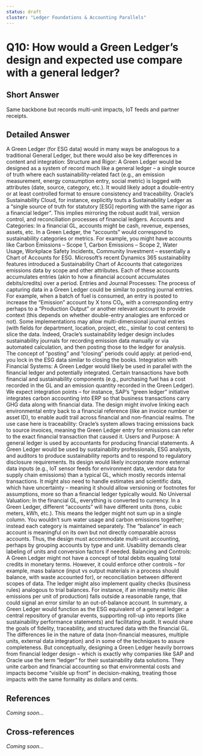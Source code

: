 ```yaml
---
status: draft
cluster: "Ledger Foundations & Accounting Parallels"
---
```


# Q10: How would a Green Ledger’s design and expected use compare with a general ledger?

## Short Answer

Same backbone but records multi-unit impacts, IoT feeds and partner receipts.

## Detailed Answer

A Green Ledger (for ESG data) would in many ways be analogous to a traditional General Ledger, but there would also be key differences in content and integration:
Structure and Rigor: A Green Ledger would be designed as a system of record much like a general ledger – a single source of truth where each sustainability-related fact (e.g., an emission measurement, energy consumption entry, social metric) is logged with attributes (date, source, category, etc.). It would likely adopt a double-entry or at least controlled format to ensure consistency and traceability. Oracle’s Sustainability Cloud, for instance, explicitly touts a Sustainability Ledger as a “single source of truth for statutory [ESG] reporting with the same rigor as a financial ledger”. This implies mirroring the robust audit trail, version control, and reconciliation processes of financial ledgers.
Accounts and Categories: In a financial GL, accounts might be cash, revenue, expenses, assets, etc. In a Green Ledger, the “accounts” would correspond to sustainability categories or metrics. For example, you might have accounts like Carbon Emissions – Scope 1, Carbon Emissions – Scope 2, Water Usage, Workplace Safety Incidents, Community Investment – essentially a Chart of Accounts for ESG. Microsoft’s recent Dynamics 365 sustainability features introduced a Sustainability Chart of Accounts that categorizes emissions data by scope and other attributes. Each of these accounts accumulates entries (akin to how a financial account accumulates debits/credits) over a period.
Entries and Journal Processes: The process of capturing data in a Green Ledger could be similar to posting journal entries. For example, when a batch of fuel is consumed, an entry is posted to increase the “Emission” account by X tons CO₂, with a corresponding entry perhaps to a “Production Output” or another relevant account to provide context (this depends on whether double-entry analogies are enforced or not). Some implementations may allow multi-dimensional journal entries (with fields for department, location, project, etc., similar to cost centers) to slice the data. Indeed, Oracle’s sustainability ledger design includes sustainability journals for recording emission data manually or via automated calculation, and then posting those to the ledger for analysis. The concept of “posting” and “closing” periods could apply: at period-end, you lock in the ESG data similar to closing the books.
Integration with Financial Systems: A Green Ledger would likely be used in parallel with the financial ledger and potentially integrated. Certain transactions have both financial and sustainability components (e.g., purchasing fuel has a cost recorded in the GL and an emission quantity recorded in the Green Ledger). We expect integration points – for instance, SAP’s “green ledger” initiative integrates carbon accounting into ERP so that business transactions carry GHG data along with financial data. The design might involve linking each environmental entry back to a financial reference (like an invoice number or asset ID), to enable audit trail across financial and non-financial realms. The use case here is traceability: Oracle’s system allows tracing emissions back to source invoices, meaning the Green Ledger entry for emissions can refer to the exact financial transaction that caused it.
Users and Purpose: A general ledger is used by accountants for producing financial statements. A Green Ledger would be used by sustainability professionals, ESG analysts, and auditors to produce sustainability reports and to respond to regulatory disclosure requirements. Its design would likely incorporate more external data inputs (e.g., IoT sensor feeds for environment data, vendor data for supply chain emissions) than a typical GL, which mostly records internal transactions. It might also need to handle estimates and scientific data, which have uncertainty – meaning it should allow versioning or footnotes for assumptions, more so than a financial ledger typically would.
No Universal Valuation: In the financial GL, everything is converted to currency. In a Green Ledger, different “accounts” will have different units (tons, cubic meters, kWh, etc.). This means the ledger might not sum up in a single column. You wouldn’t sum water usage and carbon emissions together; instead each category is maintained separately. The “balance” in each account is meaningful on its own but not directly comparable across accounts. Thus, the design must accommodate multi-unit accounting, perhaps by grouping accounts by type and unit. Usability demands clear labeling of units and conversion factors if needed.
Balancing and Controls: A Green Ledger might not have a concept of total debits equaling total credits in monetary terms. However, it could enforce other controls – for example, mass balance (input vs output materials in a process should balance, with waste accounted for), or reconciliation between different scopes of data. The ledger might also implement quality checks (business rules) analogous to trial balances. For instance, if an intensity metric (like emissions per unit of production) falls outside a reasonable range, that could signal an error similar to an out-of-balance account.
In summary, a Green Ledger would function as the ESG equivalent of a general ledger: a central repository of granular events, supporting roll-up into reports (like sustainability performance statements) and facilitating audit. It would share the goals of fidelity, traceability, and structured data with the financial GL. The differences lie in the nature of data (non-financial measures, multiple units, external data integration) and in some of the techniques to assure completeness. But conceptually, designing a Green Ledger heavily borrows from financial ledger design – which is exactly why companies like SAP and Oracle use the term “ledger” for their sustainability data solutions. They unite carbon and financial accounting so that environmental costs and impacts become “visible up front” in decision-making, treating those impacts with the same formality as dollars and cents.

## References

*Coming soon...*

## Cross-references

*Coming soon...*